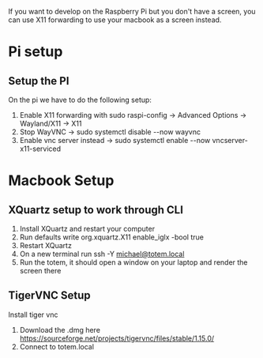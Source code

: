If you want to develop on the Raspberry Pi but you don't have a screen, you can use X11 forwarding to use your macbook as a screen instead.

# Pi setup

## Setup the PI

On the pi we have to do the following setup:

1. Enable X11 forwarding with sudo raspi-config → Advanced Options → Wayland/X11 → X11
2. Stop WayVNC -> sudo systemctl disable --now wayvnc
3. Enable vnc server instead -> sudo systemctl enable  --now vncserver-x11-serviced


# Macbook Setup

## XQuartz setup to work through CLI
1. Install XQuartz and restart your computer
1. Run defaults write org.xquartz.X11 enable_iglx -bool true
1. Restart XQuartz
1. On a new terminal run ssh -Y michael@totem.local
1. Run the totem, it should open a window on your laptop and render the screen there

## TigerVNC Setup

Install tiger vnc
1. Download the .dmg here https://sourceforge.net/projects/tigervnc/files/stable/1.15.0/
2. Connect to totem.local

